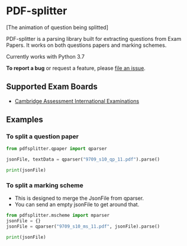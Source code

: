 # PDF-splitter

[The animation of question being splitted]

PDF-splitter is a parsing library built for extracting questions from Exam Papers. 
It works on both questions papers and marking schemes.

Currently works with Python 3.7

__To report a bug__ or request a feature, please [file an issue](https://github.com/ManishGotame/PDF-splitter/issues/new/choose).


## Supported Exam Boards
- [Cambridge Assessment International Examinations](https://www.cambridgeinternational.org/)

## 

## Examples

### To split a question paper

```python
from pdfsplitter.qpaper import qparser

jsonFile, textData = qparser("9709_s10_qp_11.pdf").parse()

print(jsonFile)
```

### To split a marking scheme
  - This is designed to merge the JsonFile from qparser.
  - You can send an empty jsonFile to get around that.

```python
from pdfsplitter.mscheme import mparser
jsonFile = {}
jsonFile = qparser("9709_s10_ms_11.pdf", jsonFile).parse()

print(jsonFile)
```




